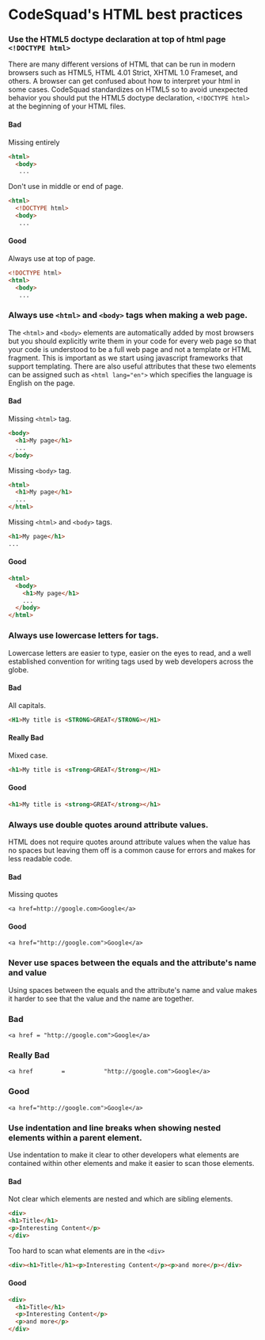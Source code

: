 # CodeSquad's HTML best practices

### Use the HTML5 doctype declaration at top of html page `<!DOCTYPE html>`
There are many different versions of HTML that can be run in modern browsers such as HTML5, HTML 4.01 Strict, XHTML 1.0 Frameset, and others.  A browser can get confused about how to interpret your html in some cases.  CodeSquad standardizes on HTML5 so to avoid unexpected behavior you should put the HTML5 doctype declaration, `<!DOCTYPE html>` at the beginning of your HTML files.


#### Bad
Missing entirely
```html
<html>
  <body>
   ...
```

Don't use in middle or end of page.
```html
<html>
  <!DOCTYPE html>
  <body>
   ...
```

#### Good
Always use at top of page.
```html
<!DOCTYPE html>
<html>
  <body>
   ...
```


### Always use `<html>` and `<body>` tags when making a web page.
The `<html>` and `<body>` elements are automatically added by most browsers but you should explicitly write them in your code for every web page so that your code is understood to be a full web page and not a template or HTML fragment.  This is important as we start using javascript frameworks that support templating.  There are also useful attributes that these two elements can be assigned such as `<html lang="en">` which specifies the language is English on the page.


#### Bad
Missing `<html>` tag.
```html
<body>
  <h1>My page</h1>
  ...
</body>
```

Missing `<body>` tag.
```html
<html>
  <h1>My page</h1>
  ...
</html>
```

Missing `<html>` and `<body>` tags.
```html
<h1>My page</h1>
...
```

#### Good
```html
<html>
  <body>
    <h1>My page</h1>
    ...
  </body>
</html>
```

### Always use lowercase letters for tags.
Lowercase letters are easier to type, easier on the eyes to read, and a well established convention for writing tags used by web developers across the globe.

#### Bad
All capitals.
```html
<H1>My title is <STRONG>GREAT</STRONG></H1>
```

#### Really Bad
Mixed case.
```html
<h1>My title is <sTrong>GREAT</Strong></H1>
```
#### Good
```html
<h1>My title is <strong>GREAT</strong></h1>
```

### Always use double quotes around attribute values.
HTML does not require quotes around attribute values when the value has no spaces but leaving them off is a common cause for errors and makes for less readable code.  

#### Bad
Missing quotes
```
<a href=http://google.com>Google</a>
```
#### Good
```
<a href="http://google.com">Google</a>
```

### Never use spaces between the equals and the attribute's name and value
Using spaces between the equals and the attribute's name and value makes it harder to see that the value and the name are together.

### Bad
```
<a href = "http://google.com">Google</a>
```
### Really Bad
```
<a href        =           "http://google.com">Google</a>
```
### Good
```
<a href="http://google.com">Google</a>
```

### Use indentation and line breaks when showing nested elements within a parent element.
Use indentation to make it clear to other developers what elements are contained within other elements and make it easier to scan those elements.

#### Bad
Not clear which elements are nested and which are sibling elements.
```html
<div>
<h1>Title</h1>
<p>Interesting Content</p>
</div>
```
Too hard to scan what elements are in the `<div>`
```html
<div><h1>Title</h1><p>Interesting Content</p><p>and more</p></div>
```

#### Good
```html
<div>
  <h1>Title</h1>
  <p>Interesting Content</p>
  <p>and more</p>
</div>
```

